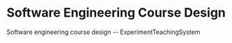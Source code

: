 # Software Engineering Course Design
Software engineering course design -- ExperimentTeachingSystem
